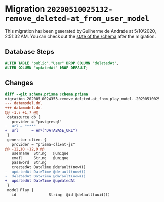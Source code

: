 # Migration `20200510025132-remove_deleted-at_from_user_model`

This migration has been generated by Guilherme de Andrade at 5/10/2020, 2:51:32 AM.
You can check out the [state of the schema](./schema.prisma) after the migration.

## Database Steps

```sql
ALTER TABLE "public"."User" DROP COLUMN "deletedAt",
ALTER COLUMN "updatedAt" DROP DEFAULT;
```

## Changes

```diff
diff --git schema.prisma schema.prisma
migration 20200510024353-remove_deleted-at_from_play_model..20200510025132-remove_deleted-at_from_user_model
--- datamodel.dml
+++ datamodel.dml
@@ -1,7 +1,7 @@
 datasource db {
   provider = "postgresql"
-  url = "***"
+  url      = env("DATABASE_URL")
 }
 generator client {
   provider = "prisma-client-js"
@@ -12,10 +12,9 @@
   username  String   @unique
   email     String   @unique
   password  String
   createdAt DateTime @default(now())
-  updatedAt DateTime @default(now())
-  deletedAt DateTime @default(now())
+  updatedAt DateTime @updatedAt
 }
 model Play {
   id               String  @id @default(uuid())
```



